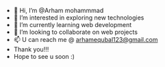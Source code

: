 - 👋 Hi, I’m @Arham mohammmad
- 👀 I’m interested in exploring new technologies
- 🌱 I’m currently learning web development
- 💞️ I’m looking to collaborate on web projects
- 📫 U can reach me @ arhamequbal123@gmail.com
- Thank you!!!
- Hope to see u soon :)

<!---
Moulanagar/Moulanagar is a ✨ special ✨ repository because its `README.md` (this file) appears on your GitHub profile.
You can click the Preview link to take a look at your changes.
--->
